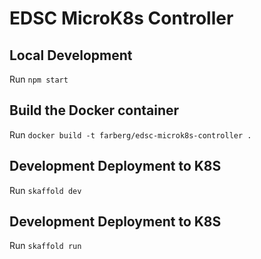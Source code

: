 # EDSC MicroK8s Controller

## Local Development

Run `npm start`

## Build the Docker container

Run `docker build -t farberg/edsc-microk8s-controller .`

## Development Deployment to K8S

Run `skaffold dev`

## Development Deployment to K8S

Run `skaffold run`
